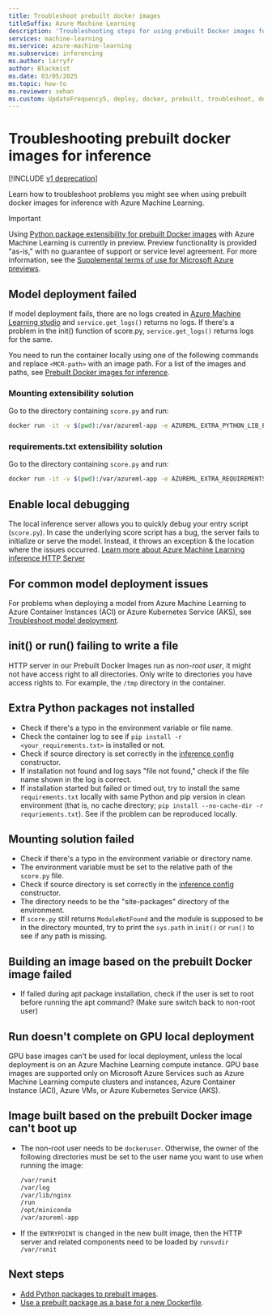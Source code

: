 ```yaml
---
title: Troubleshoot prebuilt docker images
titleSuffix: Azure Machine Learning
description: 'Troubleshooting steps for using prebuilt Docker images for inference.'
services: machine-learning
ms.service: azure-machine-learning
ms.subservice: inferencing
ms.author: larryfr
author: Blackmist
ms.date: 03/05/2025
ms.topic: how-to
ms.reviewer: sehan
ms.custom: UpdateFrequency5, deploy, docker, prebuilt, troubleshoot, devx-track-python
---
```

# Troubleshooting prebuilt docker images for inference

[!INCLUDE [v1 deprecation](../includes/sdk-v1-deprecation.md)]

Learn how to troubleshoot problems you might see when using prebuilt docker images for inference with Azure Machine Learning.

> [!IMPORTANT]
> Using [Python package extensibility for prebuilt Docker images](how-to-prebuilt-docker-images-inference-python-extensibility.md) with Azure Machine Learning is currently in preview. Preview functionality is provided "as-is," with no guarantee of support or service level agreement. For more information, see the [Supplemental terms of use for Microsoft Azure previews](https://azure.microsoft.com/support/legal/preview-supplemental-terms/).

## Model deployment failed

If model deployment fails, there are no logs created in [Azure Machine Learning studio](https://ml.azure.com/) and `service.get_logs()` returns no logs.
If there's a problem in the init() function of score.py, `service.get_logs()` returns logs for the same.

You need to run the container locally using one of the following commands and replace `<MCR-path>` with an image path. For a list of the images and paths, see [Prebuilt Docker images for inference](../concept-prebuilt-docker-images-inference.md).

### Mounting extensibility solution

Go to the directory containing `score.py` and run:

```bash
docker run -it -v $(pwd):/var/azureml-app -e AZUREML_EXTRA_PYTHON_LIB_PATH="myenv/lib/python3.7/site-packages" <mcr-path>
```

### requirements.txt extensibility solution

Go to the directory containing `score.py` and run:

```bash
docker run -it -v $(pwd):/var/azureml-app -e AZUREML_EXTRA_REQUIREMENTS_TXT="requirements.txt" <mcr-path>
```

## Enable local debugging

The local inference server allows you to quickly debug your entry script (`score.py`). In case the underlying score script has a bug, the server fails to initialize or serve the model. Instead, it throws an exception & the location where the issues occurred. [Learn more about Azure Machine Learning inference HTTP Server](../how-to-inference-server-http.md)

## For common model deployment issues

For problems when deploying a model from Azure Machine Learning to Azure Container Instances (ACI) or Azure Kubernetes Service (AKS), see [Troubleshoot model deployment](how-to-troubleshoot-deployment.md).

## init() or run() failing to write a file

HTTP server in our Prebuilt Docker Images run as *non-root user*, it might not have access right to all directories. 
Only write to directories you have access rights to. For example, the `/tmp` directory in the container.

## Extra Python packages not installed

* Check if there's a typo in the environment variable or file name.
* Check the container log to see if `pip install -r <your_requirements.txt>` is installed or not.
* Check if source directory is set correctly in the [inference config](/python/api/azureml-core/azureml.core.model.inferenceconfig#constructor) constructor.
* If installation not found and log says "file not found," check if the file name shown in the log is correct.
* If installation started but failed or timed out, try to install the same `requirements.txt` locally with same Python and pip version in clean environment (that is, no cache directory; `pip install --no-cache-dir -r requriements.txt`). See if the problem can be reproduced locally.

## Mounting solution failed

* Check if there's a typo in the environment variable or directory name.
* The environment variable must be set to the relative path of the `score.py` file.
* Check if source directory is set correctly in the [inference config](/python/api/azureml-core/azureml.core.model.inferenceconfig#constructor) constructor.
* The directory needs to be the "site-packages" directory of the environment.
* If `score.py` still returns `ModuleNotFound` and the module is supposed to be in the directory mounted, try to print the `sys.path` in `init()` or `run()` to see if any path is missing.

## Building an image based on the prebuilt Docker image failed

* If failed during apt package installation, check if the user is set to root before running the apt command? (Make sure switch back to non-root user) 

## Run doesn't complete on GPU local deployment

GPU base images can't be used for local deployment, unless the local deployment is on an Azure Machine Learning compute instance.  GPU base images are supported only on Microsoft Azure Services such as Azure Machine Learning compute clusters and instances, Azure Container Instance (ACI), Azure VMs, or Azure Kubernetes Service (AKS).

## Image built based on the prebuilt Docker image can't boot up

* The non-root user needs to be `dockeruser`. Otherwise, the owner of the following directories must be set to the user name you want to use when running the image:

    ```bash
    /var/runit
    /var/log
    /var/lib/nginx
    /run
    /opt/miniconda
    /var/azureml-app
    ```

* If the `ENTRYPOINT` is changed in the new built image, then the HTTP server and related components need to be loaded by `runsvdir /var/runit`

## Next steps

* [Add Python packages to prebuilt images](how-to-prebuilt-docker-images-inference-python-extensibility.md).
* [Use a prebuilt package as a base for a new Dockerfile](how-to-extend-prebuilt-docker-image-inference.md).
